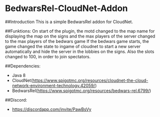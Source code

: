 # BedwarsRel-CloudNet-Addon

##Introduction
This is a simple BedwarsRel addon for CloudNet.

##Funktions:
On start of the plugin, the motd changed to the map name for displaying the map on the signs and the max players of the server changed to the max players of the bedwars game
If the bedwars game starts, the game changed the state to ingame of cloudnet to start a new server automatically and hide the server in the lobbies on the signs.
Also the slots changed to 100, in order to join spectators.

##Dependencies:
- Java 8
- CloudNet(https://www.spigotmc.org/resources/cloudnet-the-cloud-network-environment-technology.42059/)
- BedwarsRel(https://www.spigotmc.org/resources/bedwars-rel.6799/)

##Discord:
- https://discordapp.com/invite/PawBsVy
